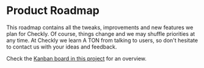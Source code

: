 # Product Roadmap

This roadmap contains all the tweaks, improvements and new features we plan for Checkly. Of course, things change and we may shuffle priorities at any time. At Checkly we learn A TON from talking to users, so don't hesitate to contact us with your ideas and feedback.

Check the [Kanban board in this project](https://github.com/checkly/roadmap/projects/1) for an overview.
